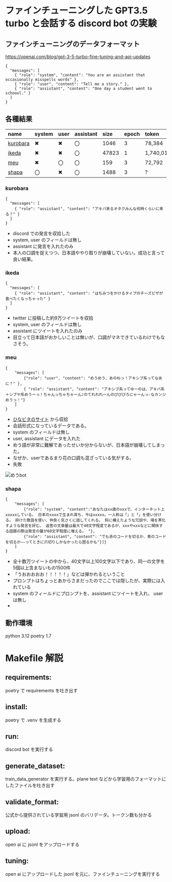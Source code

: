 # ファインチューニングした GPT3.5 turbo と会話する discord bot の実験

## ファインチューニングのデータフォーマット

https://openai.com/blog/gpt-3-5-turbo-fine-tuning-and-api-updates

```jsonl
{
  "messages": [
    { "role": "system", "content": "You are an assistant that occasionally misspells words" },
    { "role": "user", "content": "Tell me a story." },
    { "role": "assistant", "content": "One day a student went to schoool." }
  ]
}
```

## 各種結果

| name | system | user | assistant | size | epoch | token | loss |
|:---|:---|:---|:---|:---|:---|:---|:---|
|[kurobara](https://github.com/1119-2916/ai-project?tab=readme-ov-file#kurobara)|✖|✖|〇|1046| 3 | 78,384 | 1.7354 |
|[ikeda](https://github.com/1119-2916/ai-project?tab=readme-ov-file#ikeda)|✖|✖|〇|47823| 1 | 1,740,019 | 2.0195 |
|[meu](https://github.com/1119-2916/ai-project?tab=readme-ov-file#meu)|✖|〇|〇|159| 3 | 72,792 | 1.7384 |
|[shapa](https://github.com/1119-2916/ai-project?tab=readme-ov-file#shapa)|〇|✖|〇|1488| 3 | ? | ? |

### kurobara

```jsonl
{
  "messages": [
    { "role": "assistant", "content": "アキバ来るオタクみんな何時くらいに来る？" }
  ]
}
```

- discord での発言を収拾した
- system, user のフィールドは無し
- assistant に発言を入れたのみ
- 本人の口調を捉えつつ、日本語ややり取りが崩壊していない。成功と言って良い結果。

### ikeda

```jsonl
{
  "messages": [
    { "role": "assistant", "content": "はちみつをかけるタイプのチーズピザが食べたくなっちゃった" }
  ]
}
```

- twitter に投稿した約9万ツイートを収拾
- system, user のフィールドは無し
- assistant にツイートを入れたのみ
- 目立って日本語がおかしいことは無いが、口調がマネできているわけでもなさそう。

### meu

```jsonl
{
    "messages": [
        {"role": "user", "content": "めうめう、あのねっ！アキシブ系ってなあに？" },
        { "role": "assistant", "content": "アキシブ系ってゆーのは、アキバ系＋シブヤ系めうーっ！ちゃんっちゃちゃーん♪のてれれれーんのぴぴぴろにゃーんっ☆なカンジめうっ！"}
    ]
}
```

- [ひなビタのサイト](https://p.eagate.573.jp/game/bemani/hinabita/p/bittersweets/special/talk_4.html?n=4) から収拾
- 会話形式になっているデータである。
- system のフィールドは無し
- user, assistant にデータを入れた
- めう語が非常に難解であったせいか分からないが、日本語が崩壊してしまった。
- なぜか、userであるまり花の口調も混ざっている気がする。
- 失敗

![めうbot](img/meu_bot.png)

### shapa

```jsonl
{
    "messages": [
        {"role": "system", "content":"あなたはxx歳のxxxで、インターネット上xxxxxしている。 日本のxxxxで生まれ育ち、今はxxxxx。一人称は「」と「」を使い分ける。 砕けた敬語を使い、仲良く気さくに話してくれる。 斜に構えたような冗談や、場を茶化すような発言を好む。 返答の文章量は最大で40文字程度であるが、xxxやxxxなどに関係する話題の際は発言の量が60文字程度に増える。 "},
        {"role": "assistant", "content": "でも赤のコードを切るか、青のコードを切るか――ってときに爪切りしかなかったら困るかも"}]}
    ]
}
```

- 全十数万ツイートの中から、40文字以上100文字以下であり、同一の文字を5個以上含まないもの1500件
- 「うおおおおお！！！！！」などは弾かれるということ
- プロンプトはちょっとあからさまだったのでここでは隠したが、実際には入れている
- system のフィールドにプロンプトを、assistant にツイートを入れ、 user は無し
-

## 動作環境
python 3.12
poetry 1.7

# Makefile 解説
## requirements:
poetry で requirements を吐き出す

## install:
poetry で .venv を生成する

## run:
discord bot を実行する

## generate_dataset:
train_data_generator を実行する。plane text などから学習用のフォーマットにしたファイルを吐き出す

## validate_format:
公式から提供されている学習用 jsonl のバリデータ。トークン数も分かる

## upload:
open ai に jsonl をアップロードする

## tuning:
open ai にアップロードした jsonl を元に、ファインチューニングを実行する
